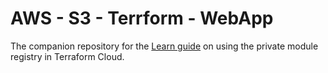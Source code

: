 # AWS - S3 - Terrform - WebApp

The companion repository for the [Learn guide](https://learn.hashicorp.com/terraform/modules/private-modules) on using the private module registry in Terraform Cloud.
